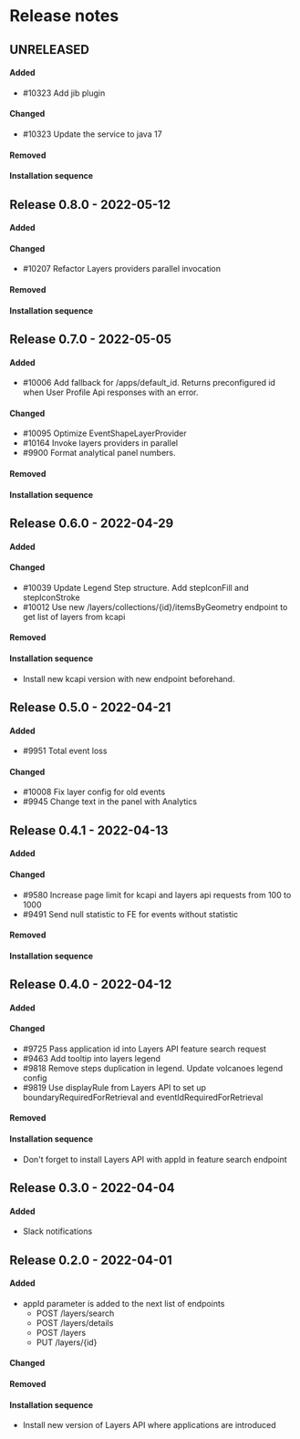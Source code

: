 # Release notes

## UNRELEASED

#### Added
- #10323 Add jib plugin

#### Changed
- #10323 Update the service to java 17

#### Removed

#### Installation sequence



## Release 0.8.0 - 2022-05-12

#### Added

#### Changed
- #10207 Refactor Layers providers parallel invocation

#### Removed

#### Installation sequence



## Release 0.7.0 - 2022-05-05

#### Added
- #10006 Add fallback for /apps/default_id. Returns preconfigured id when User Profile Api responses with an error.

#### Changed
- #10095 Optimize EventShapeLayerProvider
- #10164 Invoke layers providers in parallel
- #9900 Format analytical panel numbers.

#### Removed

#### Installation sequence



## Release 0.6.0 - 2022-04-29

#### Added

#### Changed
- #10039 Update Legend Step structure. Add stepIconFill and stepIconStroke
- #10012 Use new /layers/collections/{id}/itemsByGeometry endpoint to get list of layers from kcapi 

#### Removed

#### Installation sequence
- Install new kcapi version with new endpoint beforehand.


## Release 0.5.0 - 2022-04-21

#### Added
- #9951 Total event loss 

#### Changed
- #10008 Fix layer config for old events
- #9945 Change text in the panel with Analytics



## Release 0.4.1 - 2022-04-13

#### Added

#### Changed
- #9580 Increase page limit for kcapi and layers api requests from 100 to 1000
- #9491 Send null statistic to FE for events without statistic 

#### Removed

#### Installation sequence



## Release 0.4.0 - 2022-04-12

#### Added

#### Changed
- #9725 Pass application id into Layers API feature search request
- #9463 Add tooltip into layers legend
- #9818 Remove steps duplication in legend. Update volcanoes legend config 
- #9819 Use displayRule from Layers API to set up boundaryRequiredForRetrieval and eventIdRequiredForRetrieval

#### Removed

#### Installation sequence
- Don't forget to install Layers API with appId in feature search endpoint 



## Release 0.3.0 - 2022-04-04

#### Added
- Slack notifications



## Release 0.2.0 - 2022-04-01

#### Added
- appId parameter is added to the next list of endpoints
  - POST /layers/search
  - POST /layers/details
  - POST /layers
  - PUT /layers/{id}

#### Changed

#### Removed

#### Installation sequence
- Install new version of Layers API where applications are introduced